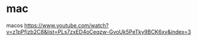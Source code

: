 # mac
macos
https://www.youtube.com/watch?v=z1pPfjzb2C8&list=PLs7zxED4oCeqzw-GvoUk5PeTky9BCK6xv&index=3
